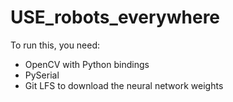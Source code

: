 # USE_robots_everywhere

To run this, you need:
* OpenCV with Python bindings
* PySerial
* Git LFS to download the neural network weights
